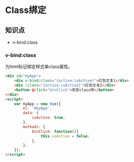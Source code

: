 Class绑定
==========

## 知识点

* v-bind:class

### v-bind:class

为html标记绑定样式单class属性。

~~~html
<div id="myApp">
    <div v-bind:class="{active:isActive}">红色文本1</div>
    <div :class="{active:isActive}">红色文本2</div>
    <button @click="btnClick">改变class吧</button>
</div>
<script>
    var myApp = new Vue({
        el: '#myApp',
        data: {
            isActive: true,
        },
        methods: {
            btnClick: function(){
                this.isActive = false;
            },
        },
    });
</script>
~~~

